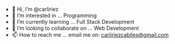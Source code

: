 - 👋 Hi, I’m @carliriez
- 👀 I’m interested in ... Programming
- 🌱 I’m currently learning ... Full Stack Development
- 💞️ I’m looking to collaborate on ... Web Development
- 📫 How to reach me ... email me on: carliriezcabiles@gmail.com

<!---
carliriez/carliriez is a ✨ special ✨ repository because its `README.md` (this file) appears on your GitHub profile.
You can click the Preview link to take a look at your changes.
--->
